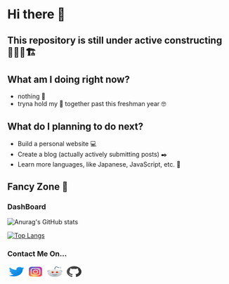 # Hi there 👋

## This repository is still under active constructing 🚧👷‍♂️🏗️

## What am I doing right now?

- nothing 🤔
- tryna hold my 💩 together past this freshman year 🤓

## What do I planning to do next?

- Build a personal website 💻
- Create a blog (actually actively submitting posts) ✒️
- Learn more languages, like Japanese, JavaScript, etc. 📜

## Fancy Zone 🤩

### DashBoard

<!--GitHub Stats card: show private repos, show icons-->
![Anurag's GitHub stats](https://github-readme-stats.vercel.app/api?username=seanmamasde&show_icons=true&count_private=true&theme=city_lights)

<!--Top Languages: compact layout-->
[![Top Langs](https://github-readme-stats.vercel.app/api/top-langs/?username=seanmamasde&layout=compact&langs_count=8&theme=city_lights)](https://github.com/anuraghazra/github-readme-stats)

### Contact Me On...

<p align="left">
<a href="https://twitter.com/seanmamasde/" target="blank"><img align="center" src="./assets/icons8-twitter.svg" alt="" height="30" width="40" /></a>
<a href="https://www.instagram.com/seanmamasde/" target="blank"><img align="center" src="./assets/icons8-instagram.svg" alt="" height="30" width="40" /></a>
<a href="" target="blank"><img align="center" src="./assets/icons8-reddit.svg" alt="" height="30" width="40" /></a>
<a href="https://github.com/seanmamasde" target="blank"><img align="center" src="./assets/icons8-github.svg" alt="" height="30" width="40" /></a>
</p>

<!--
**seanmamasde/seanmamasde** is a ✨ _special_ ✨ repository because its `README.md` (this file) appears on your GitHub profile.

Here are some ideas to get you started:

- 🔭 I’m currently working on ...
- 🌱 I’m currently learning ...
- 👯 I’m looking to collaborate on ...
- 🤔 I’m looking for help with ...
- 💬 Ask me about ...
- 📫 How to reach me: ...
- 😄 Pronouns: ...
- ⚡ Fun fact: ...
-->
